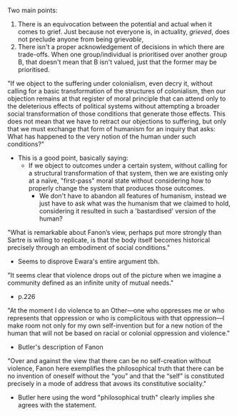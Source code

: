 Two main points:
1. There is an equivocation between the potential and actual when it comes to grief. Just because not everyone is, in actuality, *grieved*, does not preclude anyone from being griev*able*,
2. There isn't a proper acknowledgement of decisions in which there are trade-offs. When one group/individual is prioritised over another group B, that doesn't mean that B isn't valued, just that the former may be prioritised.

"If we object to the suffering under colonialism, even decry it, without calling for a basic transformation of the structures of colonialism, then our objection remains at that register of moral principle that can attend only to the deleterious effects of political systems without attempting a broader social transformation of those conditions that generate those effects. This does not mean that we have to retract our objections to suffering, but only that we must exchange that form of humanism for an inquiry that asks: What has happened to the very notion of the human under such conditions?"
- This is a good point, basically saying:
	- If we object to outcomes under a certain system, without calling for a structural transformation of that system, then we are existing only at a naïve, "first-pass" moral state without considering how to properly change the system that produces those outcomes.
		- We don't have to abandon all features of humanism, instead we just have to ask what was the humanism that we claimed to hold, considering it resulted in such a 'bastardised' version of the human?


"What is remarkable about Fanon’s view, perhaps put more strongly than Sartre is willing to replicate, is that the body itself becomes historical precisely through an embodiment of social conditions."
- Seems to disprove Ewara's entire argument tbh.


"It seems clear that violence drops out of the picture when we imagine a community defined as an infinite unity of mutual needs."
- p.226

"At the moment I do violence to an Other—one who oppresses me or who represents that oppression or who is complicitous with that oppression—I make room not only for my own self-invention but for a new notion of the human that will not be based on racial or colonial oppression and violence."
- Butler's description of Fanon

"Over and against the view that there can be no self-creation without violence, Fanon here exemplifies the philosophical truth that there can be no invention of oneself without the “you” and that the “self” is constituted precisely in a mode of address that avows its constitutive sociality."
- Butler here using the word "philosophical truth" clearly implies she agrees with the statement.

